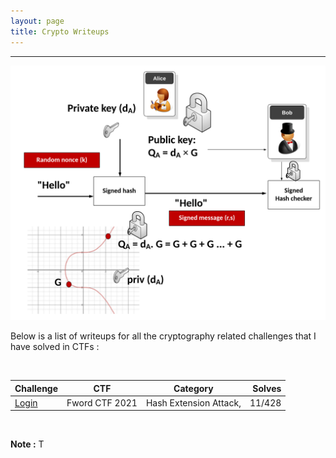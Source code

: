 ```yaml
---
layout: page
title: Crypto Writeups
---
```

<hr/>

![Crypto Writeups Main Page](/assets/img/cryptoWriteupImages/ecdsa.png)

Below is a list of writeups for all the cryptography related challenges that I have solved in CTFs :

<br/>

| Challenge | CTF | Category | Solves |  
| ------------- |  --- | --- | ------: | 
|[Login](https://angmar2722.github.io/CTFwriteups/2021/fword2021/#login) | Fword CTF 2021 | Hash Extension Attack, | 11/428 |

<br/>

**Note :** T




